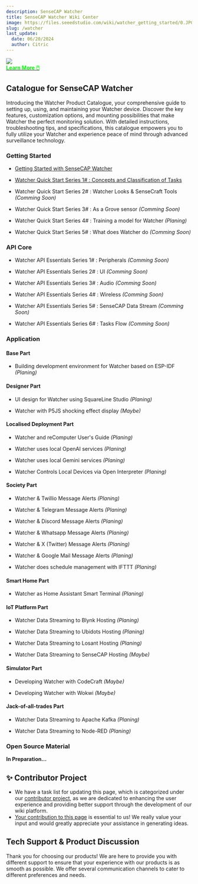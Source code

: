 ```yaml
---
description: SenseCAP Watcher
title: SenseCAP Watcher Wiki Center
image: https://files.seeedstudio.com/wiki/watcher_getting_started/0.JPG
slug: /watcher
last_update:
  date: 06/20/2024
  author: Citric
---
```


<div style={{textAlign:'center'}}><img src="https://files.seeedstudio.com/wiki/watcher_getting_started/0.JPG" style={{width:800, height:'auto'}}/></div>

<div class="get_one_now_container" style={{textAlign: 'center'}}>
    <a class="get_one_now_item" href="https://www.seeedstudio.com/watcher">
            <strong><span><font color={'FFFFFF'} size={"4"}> Learn More 🖱️</font></span></strong>
    </a>
</div>

## Catalogue for SenseCAP Watcher

Introducing the Watcher Product Catalogue, your comprehensive guide to setting up, using, and maintaining your Watcher device. Discover the key features, customization options, and mounting possibilities that make Watcher the perfect monitoring solution. With detailed instructions, troubleshooting tips, and specifications, this catalogue empowers you to fully utilize your Watcher and experience peace of mind through advanced surveillance technology.

### Getting Started

- [Getting Started with SenseCAP Watcher](https://wiki.seeedstudio.com/getting_started_with_watcher/)

- [Watcher Quick Start Series 1# : Concepts and Classification of Tasks](https://wiki.seeedstudio.com/getting_started_with_watcher_task/)

- Watcher Quick Start Series 2# : Watcher Looks & SenseCraft Tools *(Comming Soon)*

- Watcher Quick Start Series 3# : As a Grove sensor *(Comming Soon)*

- Watcher Quick Start Series 4# : Training a model for Watcher *(Planing)*

- Watcher Quick Start Series 5# : What does Watcher do *(Comming Soon)*


### API Core

- Watcher API Essentials Series 1# : Peripherals *(Comming Soon)*

- Watcher API Essentials Series 2# : UI *(Comming Soon)*

- Watcher API Essentials Series 3# : Audio *(Comming Soon)*

- Watcher API Essentials Series 4# : Wireless *(Comming Soon)*

- Watcher API Essentials Series 5# : SenseCAP Data Stream *(Comming Soon)*

- Watcher API Essentials Series 6# : Tasks Flow *(Comming Soon)*

### Application


#### Base Part

- Building development environment for Watcher based on ESP-IDF *(Planing)*

#### Designer Part

- UI design for Watcher using SquareLine Studio *(Planing)*

- Watcher with P5JS shocking effect display *(Maybe)*


#### Localised Deployment Part

- Watcher and reComputer User's Guide *(Planing)*

- Watcher uses local OpenAI services *(Planing)*

- Watcher uses local Gemini services *(Planing)*

- Watcher Controls Local Devices via Open Interpreter *(Planing)*


#### Society Part

- Watcher & Twillio Message Alerts *(Planing)*

- Watcher & Telegram Message Alerts *(Planing)*

- Watcher & Discord Message Alerts *(Planing)*

- Watcher & Whatsapp Message Alerts *(Planing)*

- Watcher & X (Twitter) Message Alerts *(Planing)*

- Watcher & Google Mail Message Alerts *(Planing)*

- Watcher does schedule management with IFTTT *(Planing)*

#### Smart Home Part

- Watcher as Home Assistant Smart Terminal *(Planing)*

#### IoT Platform Part

- Watcher Data Streaming to Blynk Hosting *(Planing)*

- Watcher Data Streaming to Ubidots Hosting *(Planing)*

- Watcher Data Streaming to Losant Hosting *(Planing)*

- Watcher Data Streaming to SenseCAP Hosting *(Maybe)*

#### Simulator Part

- Developing Watcher with CodeCraft *(Maybe)*

- Developing Watcher with Wokwi *(Maybe)*

#### Jack-of-all-trades Part

- Watcher Data Streaming to Apache Kafka *(Planing)*

- Watcher Data Streaming to Node-RED *(Planing)*

### Open Source Material


**In Preparation...**



## ✨ Contributor Project

- We have a task list for updating this page, which is categorized under our [contributor project](https://github.com/orgs/Seeed-Studio/projects/6/views/1?pane=issue&itemId=30957479), as we are dedicated to enhancing the user experience and providing better support through the development of our wiki platform.
- [Your contribution to this page](https://github.com/orgs/Seeed-Studio/projects/6/views/1?pane=issue&itemId=33962909) is essential to us! We really value your input and would greatly appreciate your assistance in generating ideas.

## Tech Support & Product Discussion

Thank you for choosing our products! We are here to provide you with different support to ensure that your experience with our products is as smooth as possible. We offer several communication channels to cater to different preferences and needs.

<div class="table-center">
  <div class="button_tech_support_container">
  <a href="https://forum.seeedstudio.com/" class="button_forum"></a> 
  <a href="https://www.seeedstudio.com/contacts" class="button_email"></a>
  </div>

  <div class="button_tech_support_container">
  <a href="https://discord.gg/eWkprNDMU7" class="button_discord"></a> 
  <a href="https://github.com/Seeed-Studio/wiki-documents/discussions/69" class="button_discussion"></a>
  </div>
</div>
